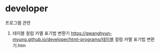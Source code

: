 # developer
프로그램 관련

1. 테이블 컬럼 카멜 표기법 변환기
https://gwanghyun-myung.github.io/developer/html-programs/테이블 컬럼 카멜 표기법 변환기.htm
